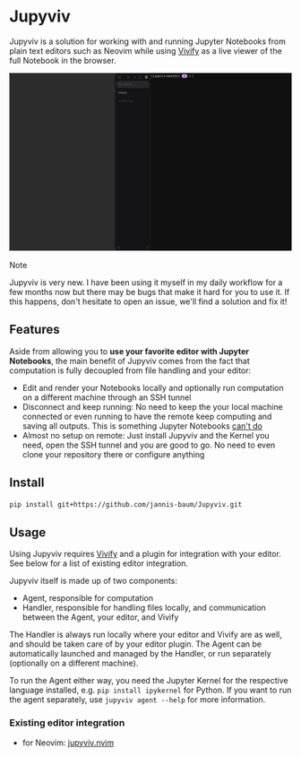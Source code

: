 # Jupyviv

Jupyviv is a solution for working with and running Jupyter Notebooks from plain
text editors such as Neovim while using
[Vivify](https://github.com/jannis-baum/Vivify) as a live viewer of the full
Notebook in the browser.

<picture>
  <source media="(prefers-color-scheme: dark)" srcset="https://raw.githubusercontent.com/jannis-baum/assets/refs/heads/main/Jupyviv/showcase-dark.gif">
  <source media="(prefers-color-scheme: light)" srcset="https://raw.githubusercontent.com/jannis-baum/assets/refs/heads/main/Jupyviv/showcase-light.gif">
  <img alt="Showcase" src="https://raw.githubusercontent.com/jannis-baum/assets/refs/heads/main/Jupyviv/showcase-dark.gif">
</picture>

> [!NOTE]
> Jupyviv is very new. I have been using it myself in my daily workflow for a
> few months now but there may be bugs that make it hard for you to use it. If
> this happens, don't hesitate to open an issue, we'll find a solution and fix
> it!

## Features

Aside from allowing you to **use your favorite editor with Jupyter Notebooks**,
the main benefit of Jupyviv comes from the fact that computation is fully
decoupled from file handling and your editor:

- Edit and render your Notebooks locally and optionally run computation on a
  different machine through an SSH tunnel
- Disconnect and keep running: No need to keep the your local machine connected
  or even running to have the remote keep computing and saving all outputs. This
  is something Jupyter Notebooks [can't
  do](https://stackoverflow.com/a/36845963)
- Almost no setup on remote: Just install Jupyviv and the Kernel you need, open
  the SSH tunnel and you are good to go. No need to even clone your repository
  there or configure anything

## Install

```sh
pip install git+https://github.com/jannis-baum/Jupyviv.git
```

## Usage

Using Jupyviv requires [Vivify](github.com/jannis-baum/Vivify) and a plugin for
integration with your editor. See below for a list of existing editor
integration.

Jupyviv itself is made up of two components:

- Agent, responsible for computation
- Handler, responsible for handling files locally, and communication between the
  Agent, your editor, and Vivify

The Handler is always run locally where your editor and Vivify are as well, and
should be taken care of by your editor plugin. The Agent can be automatically
launched and managed by the Handler, or run separately (optionally on a
different machine).

To run the Agent either way, you need the Jupyter Kernel for the respective
language installed, e.g. `pip install ipykernel` for Python. If you want to run
the agent separately, use `jupyviv agent --help` for more information.

### Existing editor integration

- for Neovim: [jupyviv.nvim](https://github.com/jannis-baum/jupyviv.nvim)
